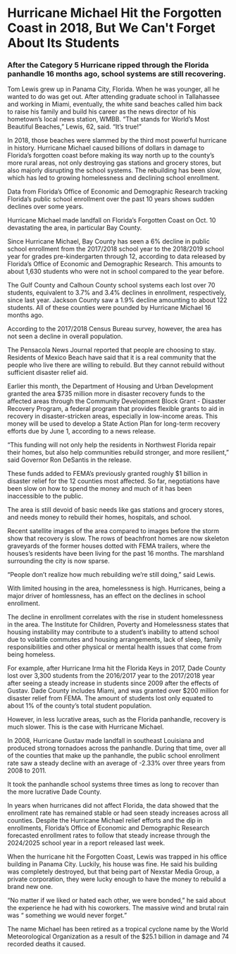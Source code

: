 # Hurricane Michael Hit the Forgotten Coast in 2018, But We Can't Forget About Its Students

### After the Category 5 Hurricane ripped through the Florida panhandle 16 months ago, school systems are still recovering.

Tom Lewis grew up in Panama City, Florida. When he was younger, all he wanted to do was get out. After attending graduate school in Tallahassee and working in Miami, eventually, the white sand beaches called him back to raise his family and build his career as the news director of his hometown’s local news station, WMBB. “That stands for World’s Most Beautiful Beaches,” Lewis, 62, said. “It’s true!”

In 2018, those beaches were slammed by the third most powerful hurricane in history. Hurricane Michael caused billions of dollars in damage to  Florida’s forgotten coast before making its way north up to the county’s more rural areas, not only destroying gas stations and grocery stores, but also majorly disrupting the school systems. The rebuilding has been slow, which has led to growing homelessness and declining school enrollment.

Data from Florida’s Office of Economic and Demographic Research tracking Florida’s public school enrollment over the past 10 years shows sudden declines over some years.  

Hurricane Michael made landfall on Florida’s Forgotten Coast on Oct. 10 devastating the area, in particular Bay County. 

Since Hurricane Michael, Bay County has seen a 6% decline in public school enrollment from the 2017/2018 school year to the 2018/2019 school year for grades pre-kindergarten through 12, according to data released by Florida’s Office of Economic and Demographic Research. This amounts to about 1,630 students who were not in school compared to the year before. 

The Gulf County and Calhoun County school systems each lost over 70 students, equivalent to 3.7% and 3.4% declines in enrollment, respectively, since last year. Jackson County saw a 1.9% decline amounting to about 122 students. All of these counties were pounded by Hurricane Michael 16 months ago.

According to the 2017/2018 Census Bureau survey, however, the area has not seen a decline in overall population.

The Pensacola News Journal reported that people are choosing to stay. Residents of Mexico Beach have said that it is a real community that the people who live there are willing to rebuild. But they cannot rebuild without sufficient disaster relief aid.

Earlier this month, the Department of Housing and Urban Development granted the area $735 million more in disaster recovery funds to the affected areas through the Community Development Block Grant - Disaster Recovery Program, a federal program that provides flexible grants to aid in recovery in disaster-stricken areas, especially in low-income areas. This money will be used to develop a State Action Plan for long-term recovery efforts due by June 1, according to a news release. 

“This funding will not only help the residents in Northwest Florida repair their homes, but also help communities rebuild stronger, and more resilient,” said Governor Ron DeSantis in the release.

These funds added to FEMA’s previously granted roughly $1 billion in disaster relief for the 12 counties most affected. So far, negotiations have been slow on how to spend the money and much of it has been inaccessible to the public.

The area is still devoid of basic needs like gas stations and grocery stores, and needs money to rebuild their homes, hospitals, and school. 

Recent satellite images of the area compared to images before the storm show that recovery is slow. The rows of beachfront homes are now skeleton graveyards of the former houses dotted with FEMA trailers, where the houses’s residents have been living for the past 16 months. The marshland surrounding the city is now sparse.

“People don’t realize how much rebuilding we’re still doing,” said Lewis.

With limited housing in the area, homelessness is high. Hurricanes, being a major driver of homlessness, has an effect on the declines in school enrollment. 

The decline in enrollment correlates with the rise in student homelessness in the area. The Institute for Children, Poverty and Homelessness states that housing instability may contribute to a student’s inability to attend school due to volatile commutes and housing arrangements, lack of sleep, family responsibilities and other physical or mental health issues that come from being homeless.

For example, after Hurricane Irma hit the Florida Keys in 2017, Dade County lost over 3,300 students from the 2016/2017 year to the 2017/2018 year after seeing a steady increase in students since 2009 after the effects of Gustav. Dade County includes Miami, and was granted over $200 million for disaster relief from FEMA. The amount of students lost only equated to about 1% of the county’s total student population.

However, in less lucrative areas, such as the Florida panhandle, recovery is much slower. This is the case with Hurricane Michael.

In 2008, Hurricane Gustav made landfall in southeast Louisiana and produced strong tornadoes across the panhandle. During that time, over all of the counties that make up the panhandle, the public school enrollment rate saw a steady decline with an average of -2.33% over three years from 2008 to 2011. 

It took the panhandle school systems three times as long to recover than the more lucrative Dade County.

In years when hurricanes did not affect Florida, the data showed that the enrollment rate has remained stable or had seen steady increases across all counties. Despite the Hurricane Michael relief efforts and the dip in enrollments, Florida’s Office of Economic and Demographic Research forecasted enrollment rates to follow that steady increase through the 2024/2025 school year in a report released last week.

When the hurricane hit the Forgotten Coast, Lewis was trapped in his office building in Panama City. Luckily, his house was fine. He said his building was completely destroyed, but that being part of Nexstar Media Group, a private corporation, they were lucky enough to have the money to rebuild a brand new one. 

“No matter if we liked or hated each other, we were bonded,” he said about the experience he had with his coworkers. The massive wind and brutal rain was “ something we would never forget.”

The name Michael has been retired as a tropical cyclone name by the World Meteorological Organization as a result of the $25.1 billion in damage and 74 recorded deaths it caused.
